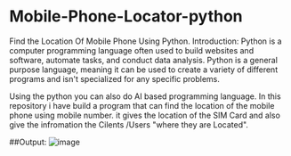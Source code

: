 # Mobile-Phone-Locator-python
Find the Location Of Mobile Phone Using Python. 
Introduction:
Python is a computer programming language often used to build websites and software, automate tasks, and conduct data analysis. Python is a general purpose language, meaning it can be used to create a variety of different programs and isn't specialized for any specific problems.

Using the python you can also do AI based programming language. In this repository i have build a program that can find the location of the mobile phone using mobile number. it gives the location of the SIM  Card and also give the infromation the Cilents /Users "where they  are Located".

##Output:
![image](https://user-images.githubusercontent.com/88158022/158028090-c3160d6c-3bf4-4990-97d4-bbfdf3b3c0a8.png)
